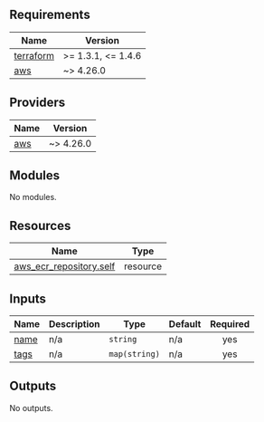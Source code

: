 <!-- BEGIN_TF_DOCS -->
## Requirements

| Name | Version |
|------|---------|
| <a name="requirement_terraform"></a> [terraform](#requirement\_terraform) | >= 1.3.1, <= 1.4.6 |
| <a name="requirement_aws"></a> [aws](#requirement\_aws) | ~> 4.26.0 |

## Providers

| Name | Version |
|------|---------|
| <a name="provider_aws"></a> [aws](#provider\_aws) | ~> 4.26.0 |

## Modules

No modules.

## Resources

| Name | Type |
|------|------|
| [aws_ecr_repository.self](https://registry.terraform.io/providers/hashicorp/aws/latest/docs/resources/ecr_repository) | resource |

## Inputs

| Name | Description | Type | Default | Required |
|------|-------------|------|---------|:--------:|
| <a name="input_name"></a> [name](#input\_name) | n/a | `string` | n/a | yes |
| <a name="input_tags"></a> [tags](#input\_tags) | n/a | `map(string)` | n/a | yes |

## Outputs

No outputs.
<!-- END_TF_DOCS -->